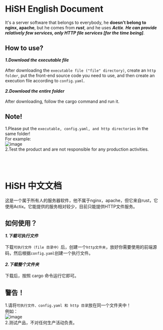 # HiSH English Document
It's a server software that belongs to everybody, he __doesn't belong to nginx, apache__, but he comes from ***rust***, and he uses ***Actix***. ___He can provide relatively few services, only HTTP file services [for the time being]___.

## How to use?
***1.Download the executable file*** <br>  
After downloading the ```executable file ("file" directory)```, create an ```http folder```, put the front-end source code you need to use, and then create an execution file according to ```config.yaml```. <br> 
<br> 
***2.Download the entire folder*** <br>  
After downloading, follow the cargo command and run it. <br> 

## Note!
1.Please put the ```executable, config.yaml, and http directories``` in the same folder! <br> 
For example: <br> 
![image](https://user-images.githubusercontent.com/74340893/201650576-85d4ad21-05db-4df8-a9a2-2ebd56595a48.png) <br> 
2.Test the product and are not responsible for any production activities. <br> 
<br> 
<br> 
<br> 
# HiSH 中文文档
这是一个属于所有人的服务器软件，他不属于nginx，apache，但它来自rust，它使用Actix。它能提供的服务相对较少，目前只能提供HTTP文件服务。

## 如何使用？
***1.下载可执行文件*** <br>  
下载```可执行文件（file 目录中）```后，创建一个```http文件夹```，放好你需要使用的前端源码，然后根据```config.yaml```创建一个执行文件。<br> 
<br> 
***2.下载整个文件夹*** <br>   
下载后，按照 cargo 命令运行它即可。<br> 

## 警告！
1.请将```可执行文件、config.yaml 和 http 目录```放在同一个文件夹中！<br> 
例如：<br> 
![image](https://user-images.githubusercontent.com/74340893/201651701-82725559-55b2-44ac-a883-9f6c9c634e0f.png)<br> 
2.测试产品，不对任何生产活动负责。<br> 
